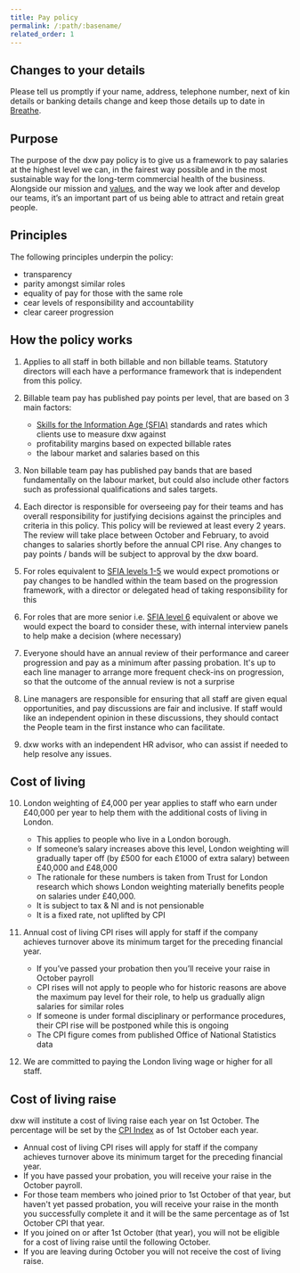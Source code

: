 ```yaml
---
title: Pay policy
permalink: /:path/:basename/
related_order: 1
---
```


## Changes to your details

Please tell us promptly if your name, address, telephone number, next of kin
details or banking details change and keep those details up to date in [Breathe](https://login.breathehr.com/login).

## Purpose

The purpose of the dxw pay policy is to give us a framework to pay salaries at
the highest level we can, in the fairest way possible and in the most
sustainable way for the long-term commercial health of the business. Alongside
our mission and [values](/who-we-are/#our-values), and the way we look after and develop our teams, it’s an
important part of us being able to attract and retain great people.

## Principles

The following principles underpin the policy:

- transparency
- parity amongst similar roles
- equality of pay for those with the same role
- cear levels of responsibility and accountability
- clear career progression

## How the policy works

1. Applies to all staff in both billable and non billable teams. Statutory
   directors will each have a performance framework that is independent from
   this policy.
2. Billable team pay has published pay points per level, that are based on 3
   main factors:

   - [Skills for the Information Age (SFIA)](https://assets.digitalmarketplace.service.gov.uk/g-cloud-12/documents/92768/886204607156866-sfia-rate-card-2020-07-17-1338.pdf)
     standards and rates which clients use to measure dxw against
   - profitability margins based on expected billable rates
   - the labour market and salaries based on this

3. Non billable team pay has published pay bands that are based fundamentally on
   the labour market, but could also include other factors such as professional
   qualifications and sales targets.
4. Each director is responsible for overseeing pay for their teams and has
   overall responsibility for justifying decisions against the principles and
   criteria in this policy. This policy will be reviewed at least every 2 years.
   The review will take place between October and February, to avoid changes to
   salaries shortly before the annual CPI rise. Any changes to pay points /
   bands will be subject to approval by the dxw board.
5. For roles equivalent to
   [SFIA levels 1-5](https://assets.digitalmarketplace.service.gov.uk/g-cloud-12/documents/92768/886204607156866-sfia-rate-card-2020-07-17-1338.pdf)
   we would expect promotions or pay changes to be handled within the team based
   on the progression framework, with a director or delegated head of taking
   responsibility for this
6. For roles that are more senior i.e.
   [SFIA level 6](https://assets.digitalmarketplace.service.gov.uk/g-cloud-12/documents/92768/886204607156866-sfia-rate-card-2020-07-17-1338.pdf)
   equivalent or above we would expect the board to consider these, with
   internal interview panels to help make a decision (where necessary)
7. Everyone should have an annual review of their performance and career
   progression and pay as a minimum after passing probation. It's up to each
   line manager to arrange more frequent check-ins on progression, so that the
   outcome of the annual review is not a surprise
8. Line managers are responsible for ensuring that all staff are given equal
   opportunities, and pay discussions are fair and inclusive. If staff would
   like an independent opinion in these discussions, they should contact the
   People team in the first instance who can facilitate.
9. dxw works with an independent HR advisor, who can assist if needed to help
   resolve any issues.

## Cost of living

10. London weighting of £4,000 per year applies to staff who earn under £40,000
    per year to help them with the additional costs of living in London.

    - This applies to people who live in a London borough.
    - If someone’s salary increases above this level, London weighting will
      gradually taper off (by £500 for each £1000 of extra salary) between
      £40,000 and £48,000
    - The rationale for these numbers is taken from Trust for London research
      which shows London weighting materially benefits people on salaries under
      £40,000.
    - It is subject to tax & NI and is not pensionable
    - It is a fixed rate, not uplifted by CPI

11. Annual cost of living CPI rises will apply for staff if the company achieves
    turnover above its minimum target for the preceding financial year.

    - If you’ve passed your probation then you’ll receive your raise in October
      payroll
    - CPI rises will not apply to people who for historic reasons are above the
      maximum pay level for their role, to help us gradually align salaries for
      similar roles
    - If someone is under formal disciplinary or performance procedures, their
      CPI rise will be postponed while this is ongoing
    - The CPI figure comes from published Office of National Statistics data

12. We are committed to paying the London living wage or higher for all staff.

## Cost of living raise

dxw will institute a cost of living raise each year on 1st October. The
percentage will be set by the
[CPI Index](https://www.ons.gov.uk/economy/inflationandpriceindices) as of 1st
October each year.

- Annual cost of living CPI rises will apply for staff if the company achieves
  turnover above its minimum target for the preceding financial year.
- If you have passed your probation, you will receive your raise in the October
  payroll.
- For those team members who joined prior to 1st October of that year, but
  haven't yet passed probation, you will receive your raise in the month you
  successfully complete it and it will be the same percentage as of 1st October
  CPI that year.
- If you joined on or after 1st October (that year), you will not be eligible
  for a cost of living raise until the following October.
- If you are leaving during October you will not receive the cost of living
  raise.
